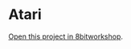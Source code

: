 Atari
=====

[Open this project in 8bitworkshop](http://8bitworkshop.com/redir.html?platform=vcs&githubURL=https%3A%2F%2Fgithub.com%2Fridge-runner%2FAtari&file=excersizes.dasm).
